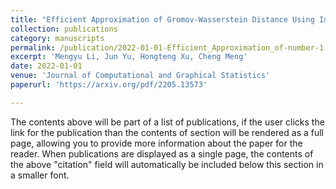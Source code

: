 ```yaml
---
title: "Efficient Approximation of Gromov-Wasserstein Distance Using Importance Sparsification"
collection: publications
category: manuscripts
permalink: /publication/2022-01-01-Efficient_Approximation_of-number-1
excerpt: 'Mengyu Li, Jun Yu, Hongteng Xu, Cheng Meng'
date: 2022-01-01
venue: 'Journal of Computational and Graphical Statistics'
paperurl: 'https://arxiv.org/pdf/2205.13573'

---
```


The contents above will be part of a list of publications, if the user clicks the link for the publication than the contents of section will be rendered as a full page, allowing you to provide more information about the paper for the reader. When publications are displayed as a single page, the contents of the above "citation" field will automatically be included below this section in a smaller font.